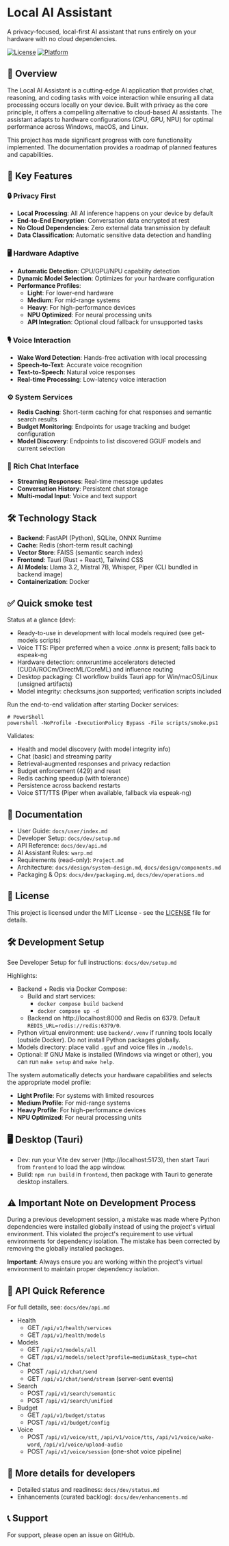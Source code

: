 # Local AI Assistant

A privacy-focused, local-first AI assistant that runs entirely on your hardware with no cloud dependencies.

[![License](https://img.shields.io/badge/license-MIT-blue.svg)](LICENSE)
[![Platform](https://img.shields.io/badge/platform-Windows%20%7C%20macOS%20%7C%20Linux-lightgrey)](#)

## 🚀 Overview

The Local AI Assistant is a cutting-edge AI application that provides chat, reasoning, and coding tasks with voice interaction while ensuring all data processing occurs locally on your device. Built with privacy as the core principle, it offers a compelling alternative to cloud-based AI assistants. The assistant adapts to hardware configurations (CPU, GPU, NPU) for optimal performance across Windows, macOS, and Linux.

This project has made significant progress with core functionality implemented. The documentation provides a roadmap of planned features and capabilities.

## 🌟 Key Features

### 🔒 Privacy First
- **Local Processing**: All AI inference happens on your device by default
- **End-to-End Encryption**: Conversation data encrypted at rest
- **No Cloud Dependencies**: Zero external data transmission by default
- **Data Classification**: Automatic sensitive data detection and handling

### 🖥️ Hardware Adaptive
- **Automatic Detection**: CPU/GPU/NPU capability detection
- **Dynamic Model Selection**: Optimizes for your hardware configuration
- **Performance Profiles**: 
  - **Light**: For lower-end hardware
  - **Medium**: For mid-range systems
  - **Heavy**: For high-performance devices
  - **NPU Optimized**: For neural processing units
  - **API Integration**: Optional cloud fallback for unsupported tasks

### 🎙️ Voice Interaction
- **Wake Word Detection**: Hands-free activation with local processing
- **Speech-to-Text**: Accurate voice recognition
- **Text-to-Speech**: Natural voice responses
- **Real-time Processing**: Low-latency voice interaction

### ⚙️ System Services
- **Redis Caching**: Short-term caching for chat responses and semantic search results
- **Budget Monitoring**: Endpoints for usage tracking and budget configuration
- **Model Discovery**: Endpoints to list discovered GGUF models and current selection

### 💬 Rich Chat Interface
- **Streaming Responses**: Real-time message updates
- **Conversation History**: Persistent chat storage
- **Multi-modal Input**: Voice and text support

## 🛠️ Technology Stack

- **Backend**: FastAPI (Python), SQLite, ONNX Runtime
- **Cache**: Redis (short-term result caching)
- **Vector Store**: FAISS (semantic search index)
- **Frontend**: Tauri (Rust + React), Tailwind CSS
- **AI Models**: Llama 3.2, Mistral 7B, Whisper, Piper (CLI bundled in backend image)
- **Containerization**: Docker

## ✅ Quick smoke test

Status at a glance (dev):
- Ready-to-use in development with local models required (see get-models scripts)
- Voice TTS: Piper preferred when a voice .onnx is present; falls back to espeak-ng
- Hardware detection: onnxruntime accelerators detected (CUDA/ROCm/DirectML/CoreML) and influence routing
- Desktop packaging: CI workflow builds Tauri app for Win/macOS/Linux (unsigned artifacts)
- Model integrity: checksums.json supported; verification scripts included

Run the end-to-end validation after starting Docker services:

```
# PowerShell
powershell -NoProfile -ExecutionPolicy Bypass -File scripts/smoke.ps1
```

Validates:
- Health and model discovery (with model integrity info)
- Chat (basic) and streaming parity
- Retrieval-augmented responses and privacy redaction
- Budget enforcement (429) and reset
- Redis caching speedup (with tolerance)
- Persistence across backend restarts
- Voice STT/TTS (Piper when available, fallback via espeak-ng)

## 📖 Documentation

- User Guide: `docs/user/index.md`
- Developer Setup: `docs/dev/setup.md`
- API Reference: `docs/dev/api.md`
- AI Assistant Rules: `warp.md`
- Requirements (read-only): `Project.md`
- Architecture: `docs/design/system-design.md`, `docs/design/components.md`
- Packaging & Ops: `docs/dev/packaging.md`, `docs/dev/operations.md`

## 📄 License

This project is licensed under the MIT License - see the [LICENSE](LICENSE) file for details.

## 🛠️ Development Setup

See Developer Setup for full instructions: `docs/dev/setup.md`

Highlights:
- Backend + Redis via Docker Compose:
  - Build and start services:
    - `docker compose build backend`
    - `docker compose up -d`
  - Backend on http://localhost:8000 and Redis on 6379. Default `REDIS_URL=redis://redis:6379/0`.
- Python virtual environment: use `backend/.venv` if running tools locally (outside Docker). Do not install Python packages globally.
- Models directory: place valid `.gguf` and voice files in `./models`.
- Optional: If GNU Make is installed (Windows via winget or other), you can run `make setup` and `make help`.

The system automatically detects your hardware capabilities and selects the appropriate model profile:
- **Light Profile**: For systems with limited resources
- **Medium Profile**: For mid-range systems
- **Heavy Profile**: For high-performance devices
- **NPU Optimized**: For neural processing units

## 🖥️ Desktop (Tauri)

- Dev: run your Vite dev server (http://localhost:5173), then start Tauri from `frontend` to load the app window.
- Build: `npm run build` in `frontend`, then package with Tauri to generate desktop installers.

## ⚠️ Important Note on Development Process

During a previous development session, a mistake was made where Python dependencies were installed globally instead of using the project's virtual environment. This violated the project's requirement to use virtual environments for dependency isolation. The mistake has been corrected by removing the globally installed packages.

**Important**: Always ensure you are working within the project's virtual environment to maintain proper dependency isolation.

## 📡 API Quick Reference

For full details, see: `docs/dev/api.md`

- Health
  - GET `/api/v1/health/services`
  - GET `/api/v1/health/models`
- Models
  - GET `/api/v1/models/all`
  - GET `/api/v1/models/select?profile=medium&task_type=chat`
- Chat
  - POST `/api/v1/chat/send`
  - GET  `/api/v1/chat/send/stream` (server-sent events)
- Search
  - POST `/api/v1/search/semantic`
  - POST `/api/v1/search/unified`
- Budget
  - GET `/api/v1/budget/status`
  - POST `/api/v1/budget/config`
- Voice
  - POST `/api/v1/voice/stt`, `/api/v1/voice/tts`, `/api/v1/voice/wake-word`, `/api/v1/voice/upload-audio`
  - POST `/api/v1/voice/session` (one-shot voice pipeline)

## 🔎 More details for developers

- Detailed status and readiness: `docs/dev/status.md`
- Enhancements (curated backlog): `docs/dev/enhancements.md`

## 📞 Support

For support, please open an issue on GitHub.

